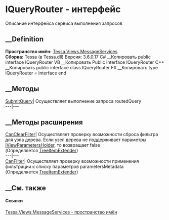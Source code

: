 # IQueryRouter - интерфейс
Описание интерфейса сервиса выполнения запросов
## __Definition
 **Пространство имён:**
[Tessa.Views.MessageServices](N_Tessa_Views_MessageServices.htm)  
 **Сборка:** Tessa (в Tessa.dll) Версия: 3.6.0.17
C# __Копировать
     public interface IQueryRouter
VB __Копировать
     Public Interface IQueryRouter
C++ __Копировать
     public interface class IQueryRouter
F# __Копировать
     type IQueryRouter = interface end
##  __Методы
[SubmitQuery<TResult>](M_Tessa_Views_MessageServices_IQueryRouter_SubmitQuery__1.htm)|
Осуществляет выполнение запроса routedQuery  
---|---  
##  __Методы расширения
[CanClearFilter](M_Tessa_UI_Views_Workplaces_Tree_TreeItemExtender_CanClearFilter.htm)|
Осуществляет проверку возможности сброса фильтра для узла дерева. Если узел
дерева не поддерживает параметры
[IViewParametersHolder](T_Tessa_UI_Views_Workplaces_Tree_IViewParametersHolder.htm),
то возвращает false  
(Определяется
[TreeItemExtender](T_Tessa_UI_Views_Workplaces_Tree_TreeItemExtender.htm))  
---|---  
[CanFilter](M_Tessa_UI_Views_Workplaces_Tree_TreeItemExtender_CanFilter.htm)|
Осуществляет проверку возможности применения фильтрации к списку параметров
parametersMetadata  
(Определяется
[TreeItemExtender](T_Tessa_UI_Views_Workplaces_Tree_TreeItemExtender.htm))  
##  __См. также
#### Ссылки
[Tessa.Views.MessageServices - пространство
имён](N_Tessa_Views_MessageServices.htm)
